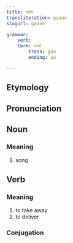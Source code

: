 ```yaml
---
title: गाणो
transliteration: gaano
slugurl: gaano

grammar: 
	verb:
  	term: गाणो
	 	trans: gaa
		ending: aa

---
```

## Etymology

## Pronunciation

## Noun
### Meaning
1. song

## Verb
### Meaning
1. to take away
2. to deliver

### Conjugation
<verb-conj :grammar="grammar"></verb-conj>
